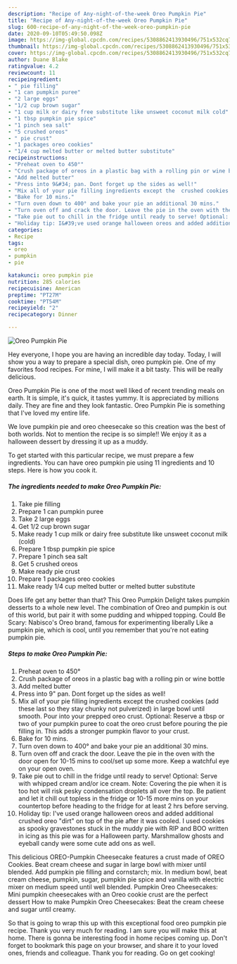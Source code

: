 ```yaml
---
description: "Recipe of Any-night-of-the-week Oreo Pumpkin Pie"
title: "Recipe of Any-night-of-the-week Oreo Pumpkin Pie"
slug: 600-recipe-of-any-night-of-the-week-oreo-pumpkin-pie
date: 2020-09-10T05:49:50.098Z
image: https://img-global.cpcdn.com/recipes/5308862413930496/751x532cq70/oreo-pumpkin-pie-recipe-main-photo.jpg
thumbnail: https://img-global.cpcdn.com/recipes/5308862413930496/751x532cq70/oreo-pumpkin-pie-recipe-main-photo.jpg
cover: https://img-global.cpcdn.com/recipes/5308862413930496/751x532cq70/oreo-pumpkin-pie-recipe-main-photo.jpg
author: Duane Blake
ratingvalue: 4.2
reviewcount: 11
recipeingredient:
- " pie filling"
- "1 can pumpkin puree"
- "2 large eggs"
- "1/2 cup brown sugar"
- "1 cup milk or dairy free substitute like unsweet coconut milk cold"
- "1 tbsp pumpkin pie spice"
- "1 pinch sea salt"
- "5 crushed oreos"
- " pie crust"
- "1 packages oreo cookies"
- "1/4 cup melted butter or melted butter substitute"
recipeinstructions:
- "Preheat oven to 450°"
- "Crush package of oreos in a plastic bag with a rolling pin or wine bottle"
- "Add melted butter"
- "Press into 9&#34; pan. Dont forget up the sides as well!"
- "Mix all of your pie filling ingredients except the  crushed cookies (add these last so they stay chunky not pulverized) in large bowl until smooth. Pour into your prepped oreo crust. Optional: Reserve a tbsp or two of your pumpkin puree to coat the oreo crust before pouring the pie filling in. This adds a stronger pumpkin flavor to your crust."
- "Bake for 10 mins."
- "Turn oven down to 400° and bake your pie an additional 30 mins."
- "Turn oven off and crack the door. Leave the pie in the oven with the door open for 10-15 mins to cool/set up some more. Keep a watchful eye on your open oven."
- "Take pie out to chill in the fridge until ready to serve! Optional: Serve with whipped cream and/or ice cream. Note: Covering the pie when it is too hot will risk pesky condensation droplets all over the top. Be patient and let it chill out topless in the fridge or 10-15 more mins on your countertop before heading to the fridge for at least 2 hrs before serving."
- "Holiday tip: I&#39;ve used orange halloween oreos and added additional crushed oreo &#34;dirt&#34; on top of the pie after it was cooled. I used cookies as spooky gravestones stuck in the muddy pie with RIP and BOO written in icing as this pie was for a Halloween party. Marshmallow ghosts and eyeball candy were some cute add ons as well."
categories:
- Recipe
tags:
- oreo
- pumpkin
- pie

katakunci: oreo pumpkin pie 
nutrition: 285 calories
recipecuisine: American
preptime: "PT27M"
cooktime: "PT54M"
recipeyield: "2"
recipecategory: Dinner

---
```



![Oreo Pumpkin Pie](https://img-global.cpcdn.com/recipes/5308862413930496/751x532cq70/oreo-pumpkin-pie-recipe-main-photo.jpg)

Hey everyone, I hope you are having an incredible day today. Today, I will show you a way to prepare a special dish, oreo pumpkin pie. One of my favorites food recipes. For mine, I will make it a bit tasty. This will be really delicious.

Oreo Pumpkin Pie is one of the most well liked of recent trending meals on earth. It is simple, it's quick, it tastes yummy. It is appreciated by millions daily. They are fine and they look fantastic. Oreo Pumpkin Pie is something that I've loved my entire life.

We love pumpkin pie and oreo cheesecake so this creation was the best of both worlds. Not to mention the recipe is so simple!! We enjoy it as a halloween dessert by dressing it up as a muddy.


To get started with this particular recipe, we must prepare a few ingredients. You can have oreo pumpkin pie using 11 ingredients and 10 steps. Here is how you cook it.

<!--inarticleads1-->

##### The ingredients needed to make Oreo Pumpkin Pie:

1. Take  pie filling
1. Prepare 1 can pumpkin puree
1. Take 2 large eggs
1. Get 1/2 cup brown sugar
1. Make ready 1 cup milk or dairy free substitute like unsweet coconut milk (cold)
1. Prepare 1 tbsp pumpkin pie spice
1. Prepare 1 pinch sea salt
1. Get 5 crushed oreos
1. Make ready  pie crust
1. Prepare 1 packages oreo cookies
1. Make ready 1/4 cup melted butter or melted butter substitute


Does life get any better than that? This Oreo Pumpkin Delight takes pumpkin desserts to a whole new level. The combination of Oreo and pumpkin is out of this world, but pair it with some pudding and whipped topping. Could Be Scary: Nabisco&#39;s Oreo brand, famous for experimenting liberally Like a pumpkin pie, which is cool, until you remember that you&#39;re not eating pumpkin pie. 

<!--inarticleads2-->

##### Steps to make Oreo Pumpkin Pie:

1. Preheat oven to 450°
1. Crush package of oreos in a plastic bag with a rolling pin or wine bottle
1. Add melted butter
1. Press into 9&#34; pan. Dont forget up the sides as well!
1. Mix all of your pie filling ingredients except the  crushed cookies (add these last so they stay chunky not pulverized) in large bowl until smooth. Pour into your prepped oreo crust. Optional: Reserve a tbsp or two of your pumpkin puree to coat the oreo crust before pouring the pie filling in. This adds a stronger pumpkin flavor to your crust.
1. Bake for 10 mins.
1. Turn oven down to 400° and bake your pie an additional 30 mins.
1. Turn oven off and crack the door. Leave the pie in the oven with the door open for 10-15 mins to cool/set up some more. Keep a watchful eye on your open oven.
1. Take pie out to chill in the fridge until ready to serve! Optional: Serve with whipped cream and/or ice cream. Note: Covering the pie when it is too hot will risk pesky condensation droplets all over the top. Be patient and let it chill out topless in the fridge or 10-15 more mins on your countertop before heading to the fridge for at least 2 hrs before serving.
1. Holiday tip: I&#39;ve used orange halloween oreos and added additional crushed oreo &#34;dirt&#34; on top of the pie after it was cooled. I used cookies as spooky gravestones stuck in the muddy pie with RIP and BOO written in icing as this pie was for a Halloween party. Marshmallow ghosts and eyeball candy were some cute add ons as well.


This delicious OREO-Pumpkin Cheesecake features a crust made of OREO Cookies. Beat cream cheese and sugar in large bowl with mixer until blended. Add pumpkin pie filling and cornstarch; mix. In medium bowl, beat cream cheese, pumpkin, sugar, pumpkin pie spice and vanilla with electric mixer on medium speed until well blended. Pumpkin Oreo Cheesecakes: Mini pumpkin cheesecakes with an Oreo cookie crust are the perfect dessert How to make Pumpkin Oreo Cheesecakes: Beat the cream cheese and sugar until creamy. 

So that is going to wrap this up with this exceptional food oreo pumpkin pie recipe. Thank you very much for reading. I am sure you will make this at home. There is gonna be interesting food in home recipes coming up. Don't forget to bookmark this page on your browser, and share it to your loved ones, friends and colleague. Thank you for reading. Go on get cooking!
